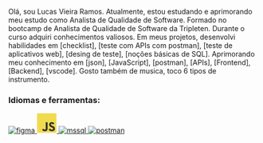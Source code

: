 Olá, sou Lucas Vieira Ramos. Atualmente, estou estudando e aprimorando meu estudo como Analista de Qualidade de Software. 
Formado no bootcamp de Analista de Qualidade de Software da Tripleten. Durante o curso adquiri conhecimentos valiosos. 
Em meus projetos, desenvolvi habilidades em [checklist], [teste com APIs com postman], [teste de aplicativos web], [desing de teste], [noções básicas de SQL]. 
Aprimorando meu conhecimento em [json], [JavaScript], [postman], [APIs], [Frontend], [Backend], [vscode]. 
Gosto também de musica, toco 6 tipos de instrumento.

<div> 
<h3 align="left">Idiomas e ferramentas:</h3>
<p align="left"> <a href="https://www.figma.com/" target="_blank" rel="noreferrer"> <img src="https://www.vectorlogo.zone/logos/figma/figma-icon.svg" alt="figma" width="40" height="40"/> </a> <a href="https://developer.mozilla.org/en-US/docs/Web/JavaScript" target="_blank" rel="noreferrer"> <img src="https://raw.githubusercontent.com/devicons/devicon/master/icons/javascript/javascript-original.svg" alt="javascript" width="40" height="40"/> </a> <a href="https://www.microsoft.com/en-us/sql-server" target="_blank" rel="noreferrer"> <img src="https://www.svgrepo.com/show/303229/microsoft-sql-server-logo.svg" alt="mssql" width="40" height="40"/> </a> <a href="https://postman.com" target="_blank" rel="noreferrer"> <img src="https://www.vectorlogo.zone/logos/getpostman/getpostman-icon.svg" alt="postman" width="40" height="40"/> </a> </p>

  
</div>
